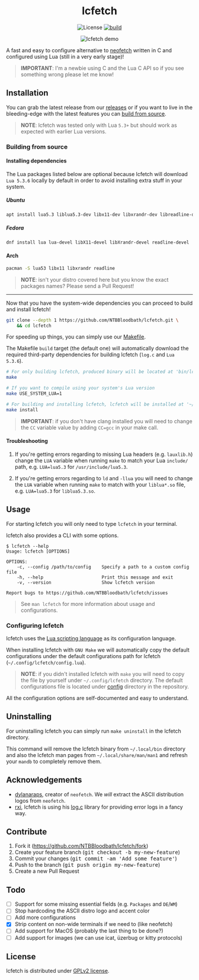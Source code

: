 <div align="center">

# lcfetch

![License](https://img.shields.io/github/license/NTBBloodbath/lcfetch?style=flat-square)
[![build](https://github.com/NTBBloodbath/lcfetch/actions/workflows/build.yml/badge.svg)](https://github.com/NTBBloodbath/lcfetch/actions/workflows/build.yml)

![lcfetch demo](https://user-images.githubusercontent.com/36456999/130188992-987a3d07-2a1e-4bf3-87ba-1c0ee2018151.png)

</div>

A fast and easy to configure alternative to [neofetch](https://github.com/dylanaraps/neofetch)
written in C and configured using Lua (still in a very early stage)!

> **IMPORTANT**: I'm a newbie using C and the Lua C API so if you see something wrong
> please let me know!

## Installation

You can grab the latest release from our [releases](https://github.com/NTBBloodbath/lcfetch/releases/latest)
or if you want to live in the bleeding-edge with the latest features you can [build from source](#building-from-source).

> **NOTE**: lcfetch was tested only with Lua `5.3+` but should work as expected with earlier
> Lua versions.

### Building from source

#### Installing dependencies

The Lua packages listed below are optional because lcfetch will download `Lua 5.3.6` locally
by default in order to avoid installing extra stuff in your system.

##### Ubuntu

```sh
apt install lua5.3 liblua5.3-dev libx11-dev libxrandr-dev libreadline-dev
```

##### Fedora

```sh
dnf install lua lua-devel libX11-devel libXrandr-devel readline-devel
```

#### Arch

```sh
pacman -S lua53 libx11 libxrandr readline
```

> **NOTE**: isn't your distro covered here but you know the exact packages names? Please
> send a Pull Request!

---

Now that you have the system-wide dependencies you can proceed to build and install lcfetch!

```sh
git clone --depth 1 https://github.com/NTBBloodbath/lcfetch.git \
    && cd lcfetch
```

For speeding up things, you can simply use our [Makefile](./Makefile).

The Makefile `build` target (the default one) will automatically download the required
third-party dependencies for building lcfetch (`log.c` and `Lua 5.3.6`).

```sh
# For only building lcfetch, produced binary will be located at 'bin/lcfetch'
make

# If you want to compile using your system's Lua version
make USE_SYSTEM_LUA=1

# For building and installing lcfetch, lcfetch will be installed at '~/.local/bin'
make install
```

> **IMPORTANT**: if you don't have clang installed you will need to change the `CC` variable
> value by adding `CC=gcc` in your make call.

#### Troubleshooting

1. If you're getting errors regarding to missing Lua headers (e.g. `lauxlib.h`)
    change the `LUA` variable when running `make` to match your Lua `include/` path,
    e.g. `LUA=lua5.3` for `/usr/include/lua5.3`.

2. If you're getting errors regarding to `ld` and `-llua` you will need to change the
    `LUA` variable when running `make` to match with your `liblua*.so` file, e.g.
    `LUA=lua5.3` for `liblua5.3.so`.

## Usage

For starting lcfetch you will only need to type `lcfetch` in your terminal.

lcfetch also provides a CLI with some options.

```
$ lcfetch --help
Usage: lcfetch [OPTIONS]

OPTIONS:
    -c, --config /path/to/config    Specify a path to a custom config file
    -h, --help                      Print this message and exit
    -v, --version                   Show lcfetch version

Report bugs to https://github.com/NTBBloodbath/lcfetch/issues
```

> See `man lcfetch` for more information about usage and configurations.

### Configuring lcfetch

lcfetch uses the [Lua scripting language](https://www.lua.org/) as its configuration
language.

When installing lcfetch with `GNU Make` we will automatically copy the default configurations
under the default configurations path for lcfetch (`~/.config/lcfetch/config.lua`).

> **NOTE**: if you didn't installed lcfetch with `make` you will need to copy the file
> by yourself under `~/.config/lcfetch` directory. The default configurations file is
> located under [config](./config) directory in the repository.

All the configuration options are self-documented and easy to understand.

## Uninstalling

For uninstalling lcfetch you can simply run `make uninstall` in the lcfetch directory.

This command will remove the lcfetch binary from `~/.local/bin` directory and also
the lcfetch man pages from `~/.local/share/man/man1` and refresh your `mandb` to
completely remove them.

## Acknowledgements

- [dylanaraps](https://github.com/dylanaraps), creator of `neofetch`. We _will_
  extract the ASCII distribution logos from `neofetch`.
- [rxi](https://github.com/rxi), lcfetch is using his [log.c](https://github.com/rxi/log.c)
  library for providing error logs in a fancy way.

## Contribute

1. Fork it (https://github.com/NTBBloodbath/lcfetch/fork)
2. Create your feature branch (<kbd>git checkout -b my-new-feature</kbd>)
3. Commit your changes (<kbd>git commit -am 'Add some feature'</kbd>)
4. Push to the branch (<kbd>git push origin my-new-feature</kbd>)
5. Create a new Pull Request

## Todo

- [ ] Support for some missing essential fields (e.g. `Packages` and `DE`/`WM`)
- [ ] Stop hardcoding the ASCII distro logo and accent color
- [ ] Add more configurations
- [x] Strip content on non-wide terminals if we need to (like neofetch)
- [ ] Add support for MacOS (probably the last thing to be done?)
- [ ] Add support for images (we can use icat, üzerbug or kitty protocols)

## License

lcfetch is distributed under [GPLv2 license](./LICENSE).
